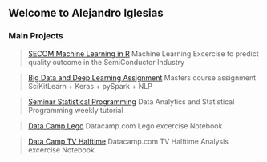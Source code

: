 ## Welcome to Alejandro Iglesias


### Main Projects

> [SECOM Machine Learning in R](https://github.com/jandroi/r_SECOM_ML)
> Machine Learning Excercise to predict quality outcome in the SemiConductor Industry

> [Big Data and Deep Learning Assignment](https://github.com/jandroi/3_2_BD)
> Masters course assignment SciKitLearn + Keras + pySpark + NLP

> [Seminar Statistical Programming](https://github.com/jandroi/seminar_HTW)
> Data Analytics and Statistical Programming weekly tutorial

> [Data Camp Lego](https://github.com/jandroi/DC_Lego/blob/master/notebook.ipynb)
> Datacamp.com Lego excercise Notebook

> [Data Camp TV Halftime](https://github.com/jandroi/DC_TV_Analysis/blob/main/notebook.ipynb)
> Datacamp.com TV Halftime Analysis excercise Notebook
